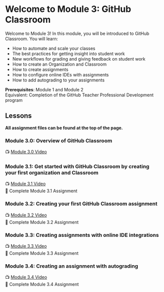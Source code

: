 # Welcome to Module 3: GitHub Classroom

Welcome to Module 3! In this module, you will be introduced to GitHub Classroom. You will learn:
- How to automate and scale your classes 
- The best practices for getting insight into student work
- New workflows for grading and giving feedback on student work
- How to create an Organization and Classroom
- How to create assignments
- How to configure online IDEs with assignments
- How to add autograding to your assignments

**Prerequisites**: Module 1 and Module 2  
Equivalent: Completion of the GitHub Teacher Professional Development program


## Lessons
**All assignment files can be found at the top of the page.**

### Module 3.0: Overview of GitHub Classroom
📺  [ Module 3.0 Video]()  

### Module 3.1: Get started with GitHub Classroom by creating your first organization and Classroom
📺  [ Module 3.1 Video](https://www.youtube.com/watch?v=KXWXg68KpTY)  
:notebook: Complete Module 3.1 Assignment  

### Module 3.2: Creating your first GitHub Classroom assignment
📺  [ Module 3.2 Video](https://youtu.be/KXWXg68KpTY?t=485)  
:notebook: Complete Module 3.2 Assignment

### Module 3.3: Creating assignments with online IDE integrations
📺  [ Module 3.3 Video](https://youtu.be/KXWXg68KpTY?t=944)  
:notebook: Complete Module 3.3 Assignment

### Module 3.4: Creating an assignment with autograding
📺  [ Module 3.4 Video](https://www.youtube.com/watch?v=mwCZRVJhH60)  
:notebook: Complete Module 3.4 Assignment
